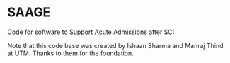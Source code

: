 # SAAGE

Code for software to Support Acute Admissions after SCI

Note that this code base was created by Ishaan Sharma and Manraj Thind at UTM.  Thanks to them for the foundation.


